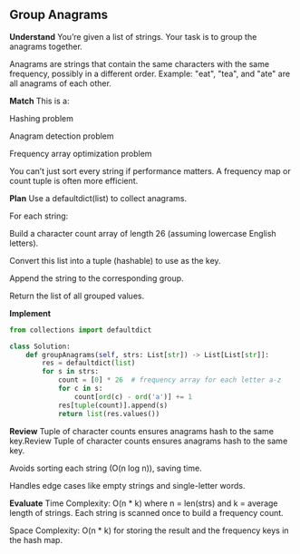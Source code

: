 ##  Group Anagrams

**Understand**
You’re given a list of strings.
Your task is to group the anagrams together.

Anagrams are strings that contain the same characters with the same frequency, possibly in a different order.
Example: "eat", "tea", and "ate" are all anagrams of each other.

**Match**
This is a:

Hashing problem

Anagram detection problem

Frequency array optimization problem

You can’t just sort every string if performance matters. A frequency map or count tuple is often more efficient.

**Plan**
Use a defaultdict(list) to collect anagrams.

For each string:

Build a character count array of length 26 (assuming lowercase English letters).

Convert this list into a tuple (hashable) to use as the key.

Append the string to the corresponding group.

Return the list of all grouped values.

**Implement**
```python
from collections import defaultdict

class Solution:
    def groupAnagrams(self, strs: List[str]) -> List[List[str]]:
        res = defaultdict(list)
        for s in strs:
            count = [0] * 26  # frequency array for each letter a-z
            for c in s:
                count[ord(c) - ord('a')] += 1
            res[tuple(count)].append(s)
            return list(res.values())
```
**Review**
Tuple of character counts ensures anagrams hash to the same key.Review
Tuple of character counts ensures anagrams hash to the same key.

Avoids sorting each string (O(n log n)), saving time.

Handles edge cases like empty strings and single-letter words.

**Evaluate**
Time Complexity: O(n * k)
where n = len(strs) and k = average length of strings.
Each string is scanned once to build a frequency count.

Space Complexity: O(n * k)
for storing the result and the frequency keys in the hash map.


